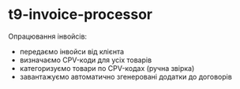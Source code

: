 # t9-invoice-processor
Опрацювання інвойсів:
- передаємо інвойси від клієнта
- визначаємо CPV-коди для усіх товарів
- категоризуємо товари по CPV-кодах (ручна звірка)
- завантажуємо автоматично згенеровані додатки до договорів
